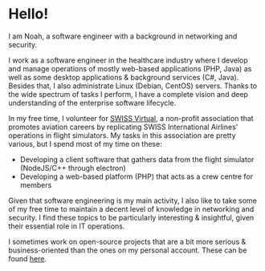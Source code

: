# Hello!

I am Noah, a software engineer with a background in networking and security.

I work as a software engineer in the healthcare industry where I develop and manage operations of mostly web-based applications (PHP, Java) as well as some desktop applications & background services (C#, Java). Besides that, I also administrate Linux (Debian, CentOS) servers. Thanks to the wide spectrum of tasks I perform, I have a complete vision and deep understanding of the enterprise software lifecycle.

In my free time, I volunteer for [SWISS Virtual](https://www.swiss-virtual.com), a non-profit association that promotes aviation careers by replicating SWISS International Airlines' operations in flight simulators. 
My tasks in this association are pretty various, but I spend most of my time on these: 
- Developing a client software that gathers data from the flight simulator (NodeJS/C++ through electron)
- Developing a web-based platform (PHP) that acts as a crew centre for members

Given that software engineering is my main activity, I also like to take some of my free time to maintain a decent level of knowledge in networking and security. I find these topics to be particularly interesting & insightful, given their essential role in IT operations.

I sometimes work on open-source projects that are a bit more serious & business-oriented than the ones on my personal account. These can be found [here](https://github.com/gd-75).

